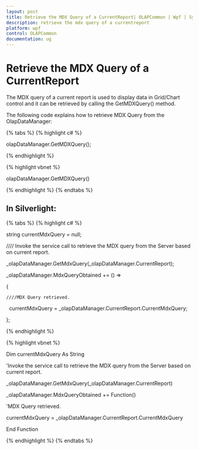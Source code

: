 ```yaml
---
layout: post
title: Retrieve the MDX Query of a CurrentReport| OLAPCommon | Wpf | Syncfusion
description: retrieve the mdx query of a currentreport
platform: wpf
control: OLAPCommon
documentation: ug
---
```


# Retrieve the MDX Query of a CurrentReport

The MDX query of a current report is used to display data in Grid/Chart control and it can be retrieved by calling the GetMDXQuery() method.

The following code explains how to retrieve MDX Query from the OlapDataManager:

{% tabs %}
{% highlight c# %}

olapDataManager.GetMDXQuery();

{% endhighlight %}

{% highlight vbnet %}

olapDataManager.GetMDXQuery()

{% endhighlight  %}
{% endtabs %}

## In Silverlight:


{% tabs %}
{% highlight c# %}

string currentMdxQuery = null;

//// Invoke the service call to retrieve the MDX query from the Server based on current report. 

_olapDataManager.GetMdxQuery(_olapDataManager.CurrentReport);

_olapDataManager.MdxQueryObtained += () =>

{

    ////MDX Query retrieved.

    currentMdxQuery = _olapDataManager.CurrentReport.CurrentMdxQuery;

};

{% endhighlight  %}

{% highlight vbnet %}

Dim currentMdxQuery As String

'Invoke the service call to retrieve the MDX query from the Server based on current report. 

_olapDataManager.GetMdxQuery(_olapDataManager.CurrentReport)

_olapDataManager.MdxQueryObtained += Function() 

'MDX Query retrieved.

currentMdxQuery = _olapDataManager.CurrentReport.CurrentMdxQuery

End Function

{% endhighlight  %}
{% endtabs %}
